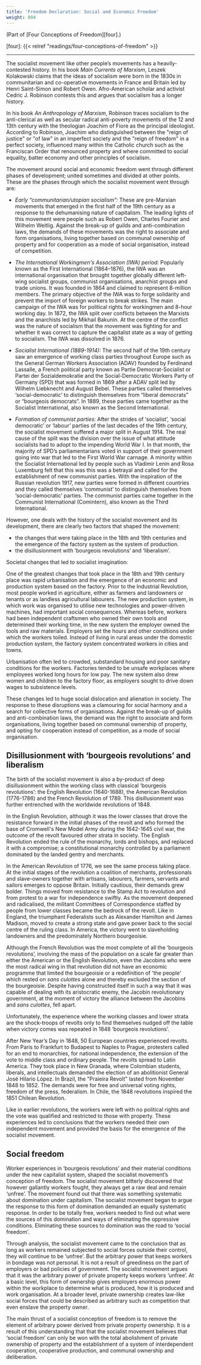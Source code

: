 ```yaml
---
title: 'Freedom Declaration: Social and Economic Freedom'
weight: 804
---
```


(Part of [Four Conceptions of Freedom][four].)

[four]: {{< relref "readings/four-conceptions-of-freedom" >}}

----

The socialist movement like other people’s movements has a heavily-contested
history. In his book *Main Currents of Marxism*, Leszek Kolakowski claims that
the ideas of socialism were born in the 1830s in communitarian and co-operative
movements in France and Britain led by Henri Saint-Simon and Robert Owen.
Afro-American scholar and activist Cedric J. Robinson contests this and argues
that socialism has a longer history.

In his book *An Anthropology of Marxism*, Robinson traces socialism to the
anti-clerical as well as secular radical anti-poverty movements of the 12 and
13th century with the theologian Joachim of Fiore as the principal ideologist.
According to Robinson, Joachim who distinguished between the "reign of justice"
or "of law" in an imperfect society and the "reign of freedom" in a perfect
society, influenced many within the Catholic church such as the Franciscan
Order that renounced property and where committed to social equality, batter
economy and other principles of socialism.

The movement around social and economic freedom went through different phases
of development; united sometimes and divided at other points. These are the
phases through which the socialist movement went through are:

* *Early “communitarian/utopian socialism”:* These are pre-Marxian movements that
  emerged in the first half of the 19th century as a response to the
  dehumanising nature of capitalism. The leading lights of this movement were
  people such as Robert Owen, Charles Fourier and Wilhelm Weitlig. Against the
  break-up of guilds and anti-combination laws, the demands of these movements
  was the right to associate and form organisations, living together based on
  communal ownership of property and for cooperation as a mode of social
  organisation, instead of competition.

* *The International Workingmen's Association (IWA) period:* Popularly known as
  the First International (1864–1876), the IWA was an international
  organisation that brought together globally different left-wing socialist
  groups, communist organisations, anarchist groups and trade   unions. It was
  founded in 1864 and claimed to represent 8-million members. The primary
  objective of the IWA was to forge solidarity and prevent the import of
  foreign workers to break strikes. The main campaign of the IWA was for
  political rights for workingmen and 8-hour working day. In 1872, the IWA
  split over conflicts between the Marxists and the anarchists led by Mikhail
  Bakunin. At the centre of the conflict was the nature of socialism that the
  movement was fighting for and whether it was correct to capture the
  capitalist state as a way of getting to socialism. The IWA was dissolved in
  1876.

<!-- Paragraph source: https://en.wikipedia.org/wiki/International_Workingmen%27s_Association -->

* *Socialist International (1889-1914):* The second half of the 19th century saw
  an emergence of working class parties throughout Europe such as the General
  German Workers Association (ADAV) founded by Ferdinand Lassalle, a French
  political party known as Partie Democrat-Socialist or Partei der
  Sozialdemokratie and the Social-Democratic Workers Party of Germany (SPD)
  that was formed in 1869 after a ADAV split led by Wilhelm Liebknecht and
  August Bebel. These parties called themselves ‘social-democratic’ to
  distinguish themselves from “liberal democrats” or “bourgeois democrats”. In
  1889, these parties came together as the Socialist International, also known
  as the Second International.

* *Formation of communist parties:* After the strides of ‘socialist’, ‘social
  democratic’ or ‘labour’ parties of the last decades of the 19th century, the
  socialist movement suffered a major split in August 1914. The real cause of
  the split was the division over the issue of what attitude socialists had to
  adopt to the impending World War I. In that month, the majority of SPD’s
  parliamentarians voted in support of their government going into war that led
  to the First World War carnage. A minority within the Socialist International
  led by people such as Vladimir Lenin and Rosa Luxemburg felt that this was
  this was a betrayal and called for the establishment of new communist
  parties. With the inspiration of the Russian revolution 1917, new parties
  were formed in different countries and they called themselves ‘communist’ to
  distinguish themselves from ‘social-democratic’ parties. The communist
  parties came together in the Communist International (Comintern), also known
  as the Third International.

However, one deals with the history of the socialist movement and its
development, there are clearly two factors that shaped the movement:

* the changes that were taking place in the 18th and 19th centuries and the
  emergence of the factory system as the system of production.
* the disillusionment with ‘bourgeois revolutions’ and ‘liberalism’.

Societal changes that led to socialist imagination:

One of the greatest changes that took place in the 18th and 19th century place
was rapid urbanisation and the emergence of an economic and production system
based on the factory. Prior to the Industrial Revolution, most people worked in
agriculture, either as farmers and landowners or tenants or as landless
agricultural labourers. The new production system, in which work was organised
to utilise new technologies and power-driven machines, had important social
consequences. Whereas before, workers had been independent craftsmen who owned
their own tools and determined their working time, in the new system the
employer owned the tools and raw materials. Employers set the hours and other
conditions under which the workers toiled. Instead of living in rural areas
under the domestic production system, the factory system concentrated workers
in cities and towns.

Urbanisation often led to crowded, substandard housing and poor sanitary
conditions for the workers. Factories tended to be unsafe workplaces where
employees worked long hours for low pay. The new system also drew women and
children to the factory floor, as employers sought to drive down wages to
subsistence levels.

These changes led to huge social dislocation and alienation in society. The
response to these disruptions was a clamouring for social harmony and a search
for collective forms of organisations. Against the break-up of guilds and
anti-combination laws, the demand was the right to associate and form
organisations, living together based on communal ownership of property, and
opting for cooperation instead of competition, as a mode of social
organisation.

## Disillusionment with ‘bourgeois revolutions’ and liberalism

The birth of the socialist movement is also a by-product of deep
disillusionment within the working class with classical ‘bourgeois
revolutions’: the English Revolution (1640-1688), the American Revolution
(1776-1786) and the French Revolution of 1789. This disillusionment was further
entrenched with the worldwide revolutions of 1848.

In the English Revolution, although it was the lower classes that drove the
resistance forward in the initial phases of the revolt and who formed the base
of Cromwell's New Model Army during the 1642-1645 civil war, the outcome of the
revolt favoured other strata in society. The English Revolution ended the rule
of the monarchy, lords and bishops, and replaced it with a compromise; a
constitutional monarchy controlled by a parliament dominated by the landed
gentry and merchants.

In the American Revolution of 1776, we see the same process taking place. At
the initial stages of the revolution a coalition of merchants, professionals
and slave-owners together with artisans, labourers, farmers, servants and
sailors emerges to oppose Britain. Initially cautious, their demands grew
bolder. Things moved from resistance to the Stamp Act to revolution and from
protest to a war for independence swiftly. As the movement deepened and
radicalised, the militant Committees of Correspondence staffed by people from
lower classes became the bedrock of the revolt. Like in England, the triumphant
Federalists such as Alexander Hamilton and James Madison, moved to create a
strong state and gave power back to the social centre of the ruling class. In
America, the victory went to slaveholding landowners and the predominately
Northern bourgeoisie.

Although the French Revolution was the most complete of all the ‘bourgeois
revolutions’, involving the mass of the population on a scale far greater than
either the American or the English Revolution, even the Jacobins who were the
most radical wing in that revolution did not have an economic programme that
limited the bourgeoisie or a redefinition of 'the people' which rested on *sans
culottes* alone and thereby excluded the section of the bourgeoisie. Despite
having constructed itself in such a way that it was capable of dealing with its
aristocratic enemy, the Jacobin revolutionary government, at the moment of
victory the alliance between the Jacobins and *sans culottes*, fell apart.

Unfortunately, the experience where the working classes and lower strata are
the shock-troops of revolts only to find themselves nudged off the table when
victory comes was repeated in 1848 ‘bourgeois revolutions’.

After New Year’s Day in 1848, 50 European countries experienced revolts. From
Paris to Frankfurt to Budapest to Naples to Prague, protesters called for an
end to monarchies, for national independence, the extension of the vote to
middle class and ordinary people. The revolts spread to Latin America. They
took place in New Granada, where Colombian students, liberals, and
intellectuals demanded the election of an abolitionist General José Hilario
López. In Brazil, the "Praieira Revolt" lasted from November 1848 to 1852. The
demands were for free and universal voting rights, freedom of the press,
federalism. In Chile, the 1848 revolutions inspired the 1851 Chilean
Revolution.

Like in earlier revolutions, the workers were left with no political rights and
the vote was qualified and restricted to those with property. These experiences
led to conclusions that the workers needed their own independent movement and
provided the basis for the emergence of the socialist movement.

## Social freedom

Worker experiences in ‘bourgeois revolutions’ and their material conditions
under the new capitalist system, shaped the socialist movement’s conception of
freedom. The socialist movement bitterly discovered that however gallantly
workers fought, they always get a raw deal and remain ‘unfree’. The movement
found out that there was something systematic about domination under
capitalism. The socialist movement began to argue the response to this form of
domination demanded an equally systematic response. In order to be totally
free, workers needed to find out what were the sources of this domination and
ways of eliminating the oppressive conditions. Eliminating these sources to
domination was the road to ‘social freedom’.

Through analysis, the socialist movement came to the conclusion that as long as
workers remained subjected to social forces outside their control, they will
continue to be ‘unfree’. But the arbitrary power that keeps workers in bondage
was not personal. It is not a result of greediness on the part of employers or
bad policies of government. The socialist movement argues that it was the
arbitrary power of private property keeps workers ‘unfree’. At a basic level,
this form of ownership gives employers enormous power within the workplace to
determine what is produced, how it is produced and work organisation. At a
broader level, private ownership creates law-like social forces that could be
described as arbitrary such as competition that even enslave the property
owner.

The main thrust of a socialist conception of freedom is to remove the element
of arbitrary power derived from private property ownership. It is a result of
this understanding that that the socialist movement believes that ‘social
freedom’ can only be won with the total abolishment of private ownership of
property and the establishment of a system of interdependent cooperation,
cooperative production, and communal ownership and deliberation.
